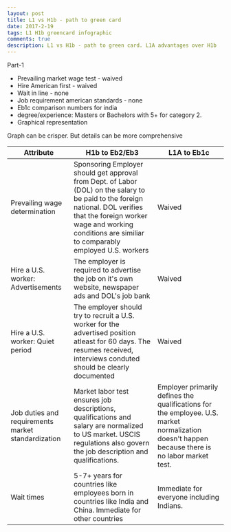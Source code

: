 ```yaml
---
layout: post
title: L1 vs H1b - path to green card
date: 2017-2-19
tags: L1 H1b greencard infographic
comments: true
description: L1 vs H1b - path to green card. L1A advantages over H1b
---
```

Part-1

 - Prevailing market wage test - waived
 - Hire American first - waived
 - Wait in line - none
 - Job requirement american standards - none
 - Eb1c comparison numbers for india
 - degree/experience: Masters or Bachelors with 5+ for category 2.  
 - Graphical representation
 
 Graph can be crisper. But details can be more comprehensive
 
 Attribute  | H1b to Eb2/Eb3    | L1A to Eb1c
---------- | ------ | ------
Prevailing wage determination| Sponsoring Employer should get approval from Dept. of Labor (DOL) on the salary to be paid to the foreign national. DOL verifies that the foreign worker wage and working conditions are similiar to comparably employed U.S. workers    |Waived
Hire a U.S. worker: Advertisements| The employer is required to advertise the job on it's own website, newspaper ads and DOL's job bank | Waived
Hire a U.S. worker: Quiet period| The employer should try to recruit a U.S. worker for the advertised position atleast for 60 days. The resumes received, interviews conduted should be clearly documented| Waived
Job duties and requirements market standardization | Market labor test ensures job descriptions, qualifications and salary are normalized to US market. USCIS regulations also govern the job description and qualifications.| Employer primarily defines the qualifications for the employee. U.S. market normalization doesn't happen because there is no labor market test. 
Wait times|5-7+ years for countries like employees born in countries like India and China. Immediate for other countries|Immediate for everyone including Indians. 


